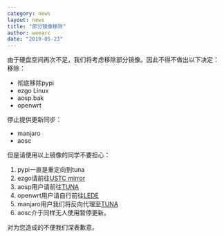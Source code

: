 ```yaml
---
category: news
layout: news
title: "部分镜像移除"
author: weearc
date: "2019-05-23"
---
```

由于硬盘空间再次不足，我们将考虑移除部分镜像。因此不得不做出以下决定：
移除：

- 彻底移除pypi
- ezgo Linux
- aosp.bak
- openwrt

停止提供更新同步：

- manjaro
- aosc

但是请使用以上镜像的同学不要担心：
1. pypi一直是重定向到tuna
2. ezgo请前往[USTC mirror](http://mirrors.ustc.edu.cn)
3. aosp用户请前往[TUNA](http://mirrors.tuna.tsinghua.edu.cn)
4. openwrt用户请自行前往[LEDE](http://lede.org)
5. manjaro用户我们将反向代理至[TUNA](http://mirrors.tuna.tsinghua.edu.cn)
6. aosc介于同样无人使用暂停更新。

对为您造成的不便我们深表歉意。

